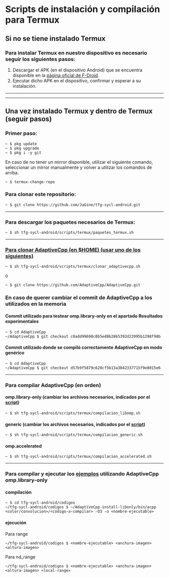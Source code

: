 # Scripts de instalación y compilación para Termux

## Si no se tiene instalado Termux

### Para instalar Termux en nuestro dispositivo es necesario seguir los siguientes pasos:
1. Descargar el APK (en el dispositivo Android) que se encuentra disponible en la [página oficial de F-Droid](https://f-droid.org/es/packages/com.termux/).
2. Ejecutar dicho APK en el dispositivo, confirmar y esperar a su instalación.

---

---

## Una vez instalado Termux y dentro de Termux (seguir pasos)

### Primer paso:
```console
~ $ pkg update
~ $ pkg upgrade
~ $ pkg i -y git
```

En caso de no tener un mirror disponible, utilizar el siguiente comando, seleccionar un mirror manualmente y volver a utilizar los comandos de arriba.
```console
~ $ termux-change-repo
```

### Para clonar este repositorio:
```console
~ $ git clone https://github.com/JaGine/tfg-sycl-android.git
```

---

### Para descargar los paquetes necesarios de Termux:
```console
~ $ sh tfg-sycl-android/scripts/termux/paquetes_termux.sh
```

---

### [Para clonar AdaptiveCpp (en $HOME) (usar uno de los siguientes)](clonar_adaptivecpp.sh)
```console
~ $ sh tfg-sycl-android/scripts/termux/clonar_adaptivecpp.sh
```
ó
```console
~ $ git clone https://github.com/AdaptiveCpp/AdaptiveCpp.git
```

### En caso de querer cambiar el commit de AdaptiveCpp a los utilizados en la memoria

#### Commit utilizado para testear omp.library-only en el apartado Resultados experimentales
```console
~ $ cd AdaptiveCpp
~/AdaptiveCpp $ git checkout c0add99698c0b5ed8b2865392d22995b1298f98b
```

#### Commit utilizado donde se compiló correctamente AdaptiveCpp en modo genérico
```console
~ $ cd AdaptiveCpp
~/AdaptiveCpp $ git checkout d57b9f5879c620cf5b13a3842337715f9e8015e6
```

---

### Para compilar AdaptiveCpp (en orden)

#### omp.library-only (cambiar los archivos necesarios, indicados por el [script](compilacion_libomp.sh))
```console
~ $ sh tfg-sycl-android/scripts/termux/compilacion_libomp.sh
```

#### generic (cambiar los archivos necesarios, indicados por el [script](compilacion_generic.sh))
```console
~ $ sh tfg-sycl-android/scripts/termux/compilacion_generic.sh
```

#### omp.accelerated
```console
~ $ sh tfg-sycl-android/scripts/termux/compilacion_accelerated.sh
```

---

### Para compilar y ejecutar los [ejemplos](../../codigos) utilizando AdaptiveCpp omp.library-only

#### compilación
```console
~ $ cd tfg-sycl-android/codigos
~/tfg-sycl-android/codigos $ ~/AdaptiveCpp-install-libonly/bin/acpp <color/convolucion>/<código-a-compilar> -O3 -o <nombre-ejecutable>
```

#### ejecución

Para range
```console
~/tfg-sycl-android/codigos $ <nombre-ejecutable> <anchura-imagen> <altura-imagen>
```

Para nd_range
```console
~/tfg-sycl-android/codigos $ <nombre-ejecutable> <anchura-imagen> <altura-imagen> <local-range>
```